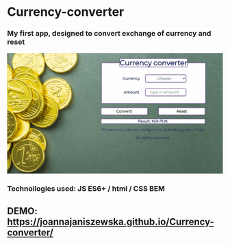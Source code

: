 # Currency-converter

### My first app, designed to convert exchange of currency and reset 
![display](images/share.png)

### Technoilogies used: JS ES6+ / html / CSS BEM

## DEMO: https://joannajaniszewska.github.io/Currency-converter/
